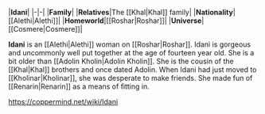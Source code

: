 |**Idani**|
|-|-|
|**Family**|
|**Relatives**|The [[Khal\|Khal]] family|
|**Nationality**|[[Alethi\|Alethi]]|
|**Homeworld**|[[Roshar\|Roshar]]|
|**Universe**|[[Cosmere\|Cosmere]]|

**Idani** is an [[Alethi\|Alethi]] woman on [[Roshar\|Roshar]].
Idani is gorgeous and uncommonly well put together at the age of fourteen year old. She is a bit older than [[Adolin Kholin\|Adolin Kholin]].
She is the cousin of the [[Khal\|Khal]] brothers and once dated Adolin. When Idani had just moved to [[Kholinar\|Kholinar]], she was desperate to make friends. She made fun of [[Renarin\|Renarin]] as a means of fitting in.



https://coppermind.net/wiki/Idani